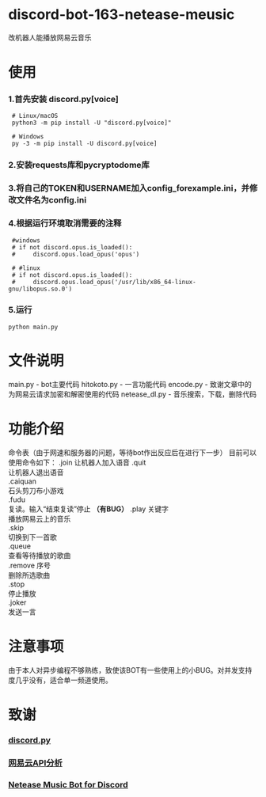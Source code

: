 # discord-bot-163-netease-meusic
改机器人能播放网易云音乐

# 使用
### 1.首先安装 discord.py[voice]

     # Linux/macOS
     python3 -m pip install -U "discord.py[voice]"

     # Windows
     py -3 -m pip install -U discord.py[voice]

### 2.安装requests库和pycryptodome库

### 3.将自己的TOKEN和USERNAME加入config_forexample.ini，并修改文件名为config.ini

### 4.根据运行环境取消需要的注释
     #windows
     # if not discord.opus.is_loaded():
     #     discord.opus.load_opus('opus')

     # #linux
     # if not discord.opus.is_loaded():
     #     discord.opus.load_opus('/usr/lib/x86_64-linux-gnu/libopus.so.0')
     
### 5.运行
    python main.py
 
# 文件说明
main.py - bot主要代码
hitokoto.py - 一言功能代码
encode.py - 致谢文章中的为网易云请求加密和解密使用的代码
netease_dl.py - 音乐搜索，下载，删除代码
    
# 功能介绍
命令表（由于网速和服务器的问题，等待bot作出反应后在进行下一步） 
目前可以使用命令如下： 
.join 
让机器人加入语音
.quit  
让机器人退出语音  
.caiquan  
石头剪刀布小游戏  
.fudu  
复读。输入“结束复读”停止   **（有BUG）**
.play 关键字  
播放网易云上的音乐  
.skip  
切换到下一首歌  
.queue  
查看等待播放的歌曲  
.remove 序号  
删除所选歌曲  
.stop  
停止播放  
.joker  
发送一言  

# 注意事项
由于本人对异步编程不够熟练，致使该BOT有一些使用上的小BUG。对并发支持度几乎没有，适合单一频道使用。

# 致谢
### [discord.py](https://github.com/Rapptz/discord.py)
### [网易云API分析](https://www.dazhuanlan.com/2020/03/20/5e73cb9a327c6/?__cf_chl_jschl_tk__=471c5b62335149e81c0844e224e547b06998911b-1609310672-0-AWogFhy6hx7De_C7ocM30eF2xU2QZGY8Re8IgijBcNL_jNd5nrlZfpSXaLuYd1cuW0J_h2nud17vpCUpVI2ZOoCKlNZUL5aP6lenA-Xp3bqUa2ecZ-l0-WNuA0liP2Pu83OeE5yf_68fx9jo2xlxUq_MNfaprR2qY3nmXsLO88tI6JXSUqP8SqsV-KSWmeqB7afAGRHk7-gcZFRWx2QEF9hwPDcfET6hlKGjcAmADcgXzvgjWzuFzFRnUZAO3fbTzyIj9goXRamQ-LXigR8Eh-Pe_HI1HcfFzys-weB0wu61HW6f6cCndCZ51EXFaZhvU1VAznspeU_QLbgoB8quZno)
### [Netease Music Bot for Discord](https://github.com/vinelin/discord-netease-music-bot)
